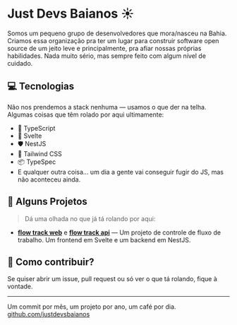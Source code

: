 # Just Devs Baianos ☀️

Somos um pequeno grupo de desenvolvedores que mora/nasceu na Bahia. Criamos essa organização pra ter um lugar para construir software open source de um jeito leve e principalmente, pra afiar nossas próprias habilidades. Nada muito sério, mas sempre feito com algum nível de cuidado.

## 💻 Tecnologias

Não nos prendemos a stack nenhuma — usamos o que der na telha.
Algumas coisas que têm rolado por aqui ultimamente:

- 🧠 TypeScript
- 🔮 Svelte
- 🛡️ NestJS
- 🎨 Tailwind CSS
- 📦 TypeSpec
- E qualquer outra coisa... um dia a gente vai conseguir fugir do JS, mas não aconteceu ainda.

## 📁 Alguns Projetos

> Dá uma olhada no que já tá rolando por aqui:

- [**flow track web**](https://github.com/justdevsbaianos/flow-track-web) e [**flow track api**](https://github.com/justdevsbaianos/flow-track-api) — Um projeto de controle de fluxo de trabalho. Um frontend em Svelte e um backend em NestJS.

## 🤙 Como contribuir?

Se quiser abrir um issue, pull request ou só ver o que tá rolando, fique à vontade.

---

Um commit por mês, um projeto por ano, um café por dia.
[github.com/justdevsbaianos](https://github.com/justdevsbaianos)
